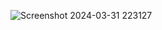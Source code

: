 ![Screenshot 2024-03-31 223127](https://github.com/NoName0101No/12/assets/165590303/cf786b80-5d0a-438f-af8c-683f8eb14c08)

